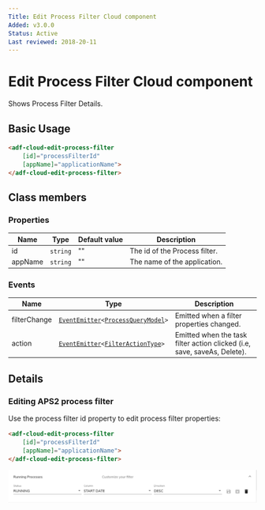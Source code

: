 ```yaml
---
Title: Edit Process Filter Cloud component
Added: v3.0.0
Status: Active
Last reviewed: 2018-20-11
---
```


# Edit Process Filter Cloud component

Shows Process Filter Details.

## Basic Usage

```html
<adf-cloud-edit-process-filter 
    [id]="processFilterId"
    [appName]="applicationName">
</adf-cloud-edit-process-filter>
```

## Class members

### Properties

| Name | Type | Default value | Description |
| ---- | ---- | ------------- | ----------- |
| id | `string` | "" | The id of the Process filter. |
| appName | `string` | "" | The name of the application. |

### Events

| Name | Type | Description |
| ---- | ---- | ----------- |
| filterChange | [`EventEmitter`](https://angular.io/api/core/EventEmitter)`<`[`ProcessQueryModel`](../../lib/process-services-cloud/src/lib/process-cloud/models/process-filter-cloud.model.ts)`>` | Emitted when a filter properties changed. |
| action | [`EventEmitter`](https://angular.io/api/core/EventEmitter)`<`[`FilterActionType`](../../lib/process-services-cloud/src/lib/process-cloud/models/process-filter-cloud.model.ts)`>` | Emitted when the task filter action clicked (i.e, save, saveAs, Delete). |

## Details

### Editing APS2 process filter

Use the process filter id property to edit process filter properties:

```html
<adf-cloud-edit-process-filter
    [id]="processFilterId"
    [appName]="applicationName">
</adf-cloud-edit-process-filter>
```

![edit-process-filter-cloud](../docassets/images/edit-process-filter-cloud.component.png)
